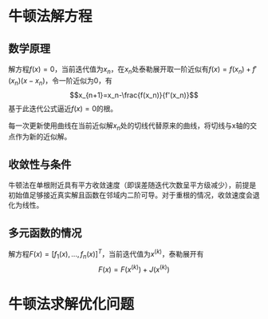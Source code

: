 # 牛顿法解方程
## 数学原理
解方程$f(x)=0$，当前迭代值为$x_n$，在$x_n$处泰勒展开取一阶近似有$f(x)=f(x_n)+f'(x_n)(x-x_n)$，令一阶近似为0，有
$$x_{n+1}=x_n-\frac{f(x_n)}{f'(x_n)}$$
基于此迭代公式逼近$f(x)=0$的根。

每一次更新使用曲线在当前近似解$x_n$处的切线代替原来的曲线，将切线与x轴的交点作为新的近似解。

## 收敛性与条件
牛顿法在单根附近具有平方收敛速度（即误差随迭代次数呈平方级减少），前提是初始值足够接近真实解且函数在邻域内二阶可导。对于重根的情况，收敛速度会退化为线性。

## 多元函数的情况
解方程$F(x)=[f_1(x),...,f_n(x)]^T$，当前迭代值为$x^{(k)}$，泰勒展开有
$$F(x)=F(x^{(k)})+J(x^{(k)})$$

# 牛顿法求解优化问题
